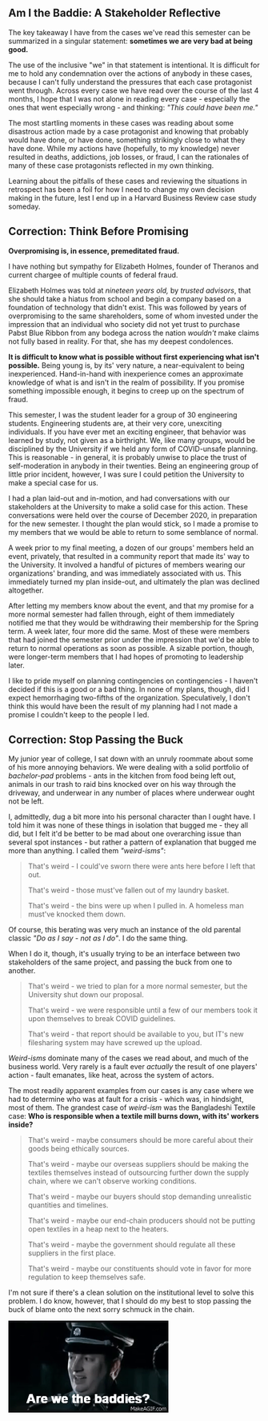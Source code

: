 ## Am I the Baddie: A Stakeholder Reflective

The key takeaway I have from the cases we've read this semester can be summarized in a singular statement: **sometimes we are very bad at being good.**

The use of the inclusive "we" in that statement is intentional.  It is difficult for me to hold any condemnation over the actions of anybody in these cases, because I can't fully understand the pressures that each case protagonist went through.  Across every case we have read over the course of the last 4 months, I hope that I was not alone in reading every case - especially the ones that went especially wrong - and thinking: *"This could have been me."*

The most startling moments in these cases was reading about some disastrous action made by a case protagonist and knowing that probably would have done, or have done, something strikingly close to what they have done.  While my actions have (hopefully, to my knowledge) never resulted in deaths, addictions, job losses, or fraud, I can the rationales of many of these case protagonists reflected in my own thinking.

Learning about the pitfalls of these cases and reviewing the situations in retrospect has been a foil for how I need to change my own decision making in the future, lest I end up in a Harvard Business Review case study someday.

## Correction: Think Before Promising

**Overpromising is, in essence, premeditated fraud.**

I have nothing but sympathy for Elizabeth Holmes, founder of Theranos and current chargee of multiple counts of federal fraud.

Elizabeth Holmes was told at *nineteen years old,* by *trusted advisors*, that she should take a hiatus from school and begin a company based on a foundation of technology that didn't exist. This was followed by years of overpromising to the same shareholders, some of whom invested under the impression that an individual who society did not yet trust to purchase Pabst Blue Ribbon from any bodega across the nation *wouldn't* make claims not fully based in reality. For that, she has my deepest condolences.

**It is difficult to know what is possible without first experiencing what isn't possible.** Being young is, by its' very nature, a near-equivalent to being inexperienced. Hand-in-hand with inexperience comes an approximate knowledge of what is and isn't in the realm of possibility. If you promise something impossible enough, it begins to creep up on the spectrum of fraud. 

This semester, I was the student leader for a group of 30 engineering students. Engineering students are, at their very core, unexciting individuals. If you have ever met an exciting engineer, that behavior was learned by study, not given as a birthright. We, like many groups, would be disciplined by the University if we held any form of COVID-unsafe planning. This is reasonable - in general, it is probably unwise to place the trust of self-moderation in anybody in their twenties.  Being an engineering group of little prior incident, however, I was sure I could petition the University to make a special case for us.

I had a plan laid-out and in-motion, and had conversations with our stakeholders at the University to make a solid case for this action. These conversations were held over the course of December 2020, in preparation for the new semester. I thought the plan would stick, so I made a promise to my members that we would be able to return to some semblance of normal.

A week prior to my final meeting, a dozen of our groups' members held an event, privately, that resulted in a community report that made its' way to the University. It involved a handful of pictures of members wearing our organizations' branding, and was immediately associated with us. This immediately turned my plan inside-out, and ultimately the plan was declined altogether.

After letting my members know about the event, and that my promise for a more normal semester had fallen through, eight of them immediately notified me that they would be withdrawing their membership for the Spring term. A week later, four more did the same. Most of these were members that had joined the semester prior under the impression that we'd be able to return to normal operations as soon as possible. A sizable portion, though, were longer-term members that I had hopes of promoting to leadership later.

I like to pride myself on planning contingencies on contingencies - I haven't decided if this is a good or a bad thing. In none of my plans, though, did I expect hemorrhaging two-fifths of the organization. Speculatively, I don't think this would have been the result of my planning had I not made a promise I couldn't keep to the people I led.

## Correction: Stop Passing the Buck

My junior year of college, I sat down with an unruly roommate about some of his more annoying behaviors. We were dealing with a solid portfolio of *bachelor-pad* problems - ants in the kitchen from food being left out, animals in our trash to raid bins knocked over on his way through the driveway, and underwear in any number of places where underwear ought not be left.

I, admittedly, dug a bit more into his personal character than I ought have. I told him it was none of these things in isolation that bugged me - they all did, but I felt it'd be better to be mad about one overarching issue than several spot instances - but rather a pattern of explanation that bugged me more than anything. I called them *"weird-isms"*:

> That's weird - I could've sworn there were ants here before I left that out.
>
> That's weird - those must've fallen out of my laundry basket.
>
> That's weird - the bins were up when I pulled in. A homeless man must've knocked them down.

Of course, this berating was very much an instance of the old parental classic *"Do as I say - not as I do"*. I do the same thing.

When I do it, though, it's usually trying to be an interface between two stakeholders of the same project, and passing the buck from one to another.

> That's weird - we tried to plan for a more normal semester, but the University shut down our proposal.
>
> That's weird - we were responsible until a few of our members took it upon themselves to break COVID guidelines.
> 
> That's weird - that report should be available to you, but IT's new filesharing system may have screwed up the upload.

*Weird-isms* dominate many of the cases we read about, and much of the business world. Very rarely is a fault ever *actually* the result of one players' action - fault emanates, like heat, across the system of actors.

The most readily apparent examples from our cases is any case where we had to determine who was at fault for a crisis - which was, in hindsight, most of them. The grandest case of *weird-ism* was the Bangladeshi Textile case: **Who is responsible when a textile mill burns down, with its' workers inside?**

> That's weird - maybe consumers should be more careful about their goods being ethically sources.
>
> That's weird - maybe our overseas suppliers should be making the textiles themselves instead of outsourcing further down the supply chain, where we can't observe working conditions.
>
> That's weird - maybe our buyers should stop demanding unrealistic quantities and timelines.
>
> That's weird - maybe our end-chain producers should not be putting open textiles in a heap next to the heaters.
>
> That's weird - maybe the government should regulate all these suppliers in the first place.
>
> That's weird - maybe our constituents should vote in favor for more regulation to keep themselves safe.

I'm not sure if there's a clean solution on the institutional level to solve this problem. I do know, however, that I should do my best to stop passing the buck of blame onto the next sorry schmuck in the chain.

![](are-we-the-baddies.gif)